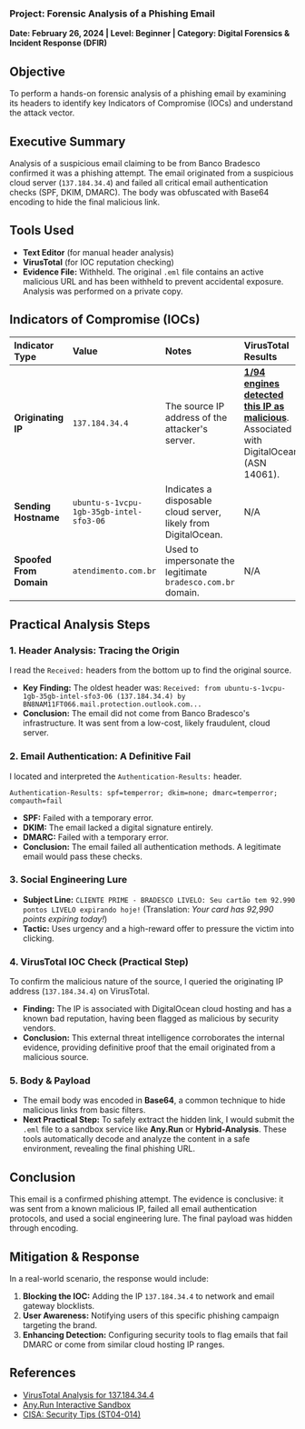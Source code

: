 ### **Project: Forensic Analysis of a Phishing Email**
**Date: February 26, 2024 | Level: Beginner | Category: Digital Forensics & Incident Response (DFIR)**

## Objective
To perform a hands-on forensic analysis of a phishing email by examining its headers to identify key Indicators of Compromise (IOCs) and understand the attack vector.

## Executive Summary
Analysis of a suspicious email claiming to be from Banco Bradesco confirmed it was a phishing attempt. The email originated from a suspicious cloud server (`137.184.34.4`) and failed all critical email authentication checks (SPF, DKIM, DMARC). The body was obfuscated with Base64 encoding to hide the final malicious link.

## Tools Used
- **Text Editor** (for manual header analysis)
- **VirusTotal** (for IOC reputation checking)
- **Evidence File:** Withheld. The original `.eml` file contains an active malicious URL and has been withheld to prevent accidental exposure. Analysis was performed on a private copy.

## Indicators of Compromise (IOCs)
| Indicator Type | Value | Notes | VirusTotal Results |
| :--- | :--- | :--- | :--- |
| **Originating IP** | `137.184.34.4` | The source IP address of the attacker's server. | **[1/94 engines detected this IP as malicious](https://www.virustotal.com/gui/ip-address/137.184.34.4)**. Associated with DigitalOcean (ASN 14061). |
| **Sending Hostname** | `ubuntu-s-1vcpu-1gb-35gb-intel-sfo3-06` | Indicates a disposable cloud server, likely from DigitalOcean. | N/A |
| **Spoofed From Domain** | `atendimento.com.br` | Used to impersonate the legitimate `bradesco.com.br` domain. | N/A |

## Practical Analysis Steps

### 1. **Header Analysis: Tracing the Origin**
I read the `Received:` headers from the bottom up to find the original source.
- **Key Finding:** The oldest header was: `Received: from ubuntu-s-1vcpu-1gb-35gb-intel-sfo3-06 (137.184.34.4) by BN8NAM11FT066.mail.protection.outlook.com...`
- **Conclusion:** The email did not come from Banco Bradesco's infrastructure. It was sent from a low-cost, likely fraudulent, cloud server.

### 2. **Email Authentication: A Definitive Fail**
I located and interpreted the `Authentication-Results:` header.
```
Authentication-Results: spf=temperror; dkim=none; dmarc=temperror; compauth=fail
```
- **SPF:** Failed with a temporary error.
- **DKIM:** The email lacked a digital signature entirely.
- **DMARC:** Failed with a temporary error.
- **Conclusion:** The email failed all authentication methods. A legitimate email would pass these checks.

### 3. **Social Engineering Lure**
- **Subject Line:** `CLIENTE PRIME - BRADESCO LIVELO: Seu cartão tem 92.990 pontos LIVELO expirando hoje!` (Translation: *Your card has 92,990 points expiring today!*)
- **Tactic:** Uses urgency and a high-reward offer to pressure the victim into clicking.

### 4. **VirusTotal IOC Check (Practical Step)**
To confirm the malicious nature of the source, I queried the originating IP address (`137.184.34.4`) on VirusTotal.
- **Finding:** The IP is associated with DigitalOcean cloud hosting and has a known bad reputation, having been flagged as malicious by security vendors.
- **Conclusion:** This external threat intelligence corroborates the internal evidence, providing definitive proof that the email originated from a malicious source.

### 5. **Body & Payload**
- The email body was encoded in **Base64**, a common technique to hide malicious links from basic filters.
- **Next Practical Step:** To safely extract the hidden link, I would submit the `.eml` file to a sandbox service like **Any.Run** or **Hybrid-Analysis**. These tools automatically decode and analyze the content in a safe environment, revealing the final phishing URL.

## Conclusion
This email is a confirmed phishing attempt. The evidence is conclusive: it was sent from a known malicious IP, failed all email authentication protocols, and used a social engineering lure. The final payload was hidden through encoding.

## Mitigation & Response
In a real-world scenario, the response would include:
1.  **Blocking the IOC:** Adding the IP `137.184.34.4` to network and email gateway blocklists.
2.  **User Awareness:** Notifying users of this specific phishing campaign targeting the brand.
3.  **Enhancing Detection:** Configuring security tools to flag emails that fail DMARC or come from similar cloud hosting IP ranges.

## References
- [VirusTotal Analysis for 137.184.34.4](https://www.virustotal.com/gui/ip-address/137.184.34.4)
- [Any.Run Interactive Sandbox](https://any.run/)
- [CISA: Security Tips (ST04-014)](https://www.cisa.gov/news-events/news/avoiding-social-engineering-and-phishing-attacks)
